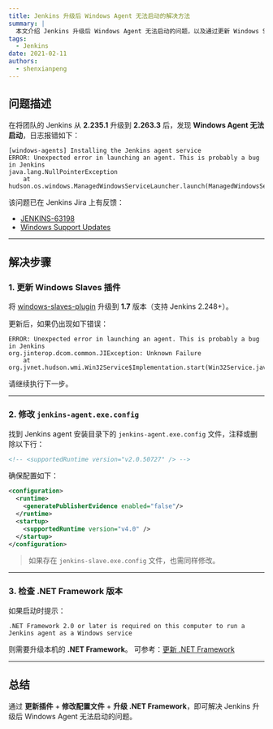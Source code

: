 ```yaml
---
title: Jenkins 升级后 Windows Agent 无法启动的解决方法
summary: |
  本文介绍 Jenkins 升级后 Windows Agent 无法启动的问题，以及通过更新 Windows Slaves 插件和修改配置文件来解决的步骤。
tags:
  - Jenkins
date: 2021-02-11
authors:
  - shenxianpeng
---
```


## 问题描述

在将团队的 Jenkins 从 **2.235.1** 升级到 **2.263.3** 后，发现 **Windows Agent 无法启动**，日志报错如下：

```log
[windows-agents] Installing the Jenkins agent service
ERROR: Unexpected error in launching an agent. This is probably a bug in Jenkins
java.lang.NullPointerException
    at hudson.os.windows.ManagedWindowsServiceLauncher.launch(ManagedWindowsServiceLauncher.java:298)
```

该问题已在 Jenkins Jira 上有反馈：

* [JENKINS-63198](https://issues.jenkins.io/browse/JENKINS-63198)
* [Windows Support Updates](https://www.jenkins.io/blog/2020/07/23/windows-support-updates/)

---

## 解决步骤

### 1. 更新 Windows Slaves 插件

将 [windows-slaves-plugin](https://github.com/jenkinsci/windows-slaves-plugin) 升级到 **1.7** 版本（支持 Jenkins 2.248+）。

更新后，如果仍出现如下错误：

```log
ERROR: Unexpected error in launching an agent. This is probably a bug in Jenkins
org.jinterop.dcom.common.JIException: Unknown Failure
    at org.jvnet.hudson.wmi.Win32Service$Implementation.start(Win32Service.java:149)
```

请继续执行下一步。

---

### 2. 修改 `jenkins-agent.exe.config`

找到 Jenkins agent 安装目录下的 `jenkins-agent.exe.config` 文件，注释或删除以下行：

```xml
<!-- <supportedRuntime version="v2.0.50727" /> -->
```

确保配置如下：

```xml
<configuration>
  <runtime>
    <generatePublisherEvidence enabled="false"/>
  </runtime>
  <startup>
    <supportedRuntime version="v4.0" />
  </startup>
</configuration>
```

> 如果存在 `jenkins-slave.exe.config` 文件，也需同样修改。

---

### 3. 检查 .NET Framework 版本

如果启动时提示：

```
.NET Framework 2.0 or later is required on this computer to run a Jenkins agent as a Windows service
```

则需要升级本机的 **.NET Framework**。
可参考：[更新 .NET Framework](https://shenxianpeng.github.io/2020/07/jenkins-windows-agent-connect-problem/)

---

## 总结

通过 **更新插件** + **修改配置文件** + **升级 .NET Framework**，即可解决 Jenkins 升级后 Windows Agent 无法启动的问题。
